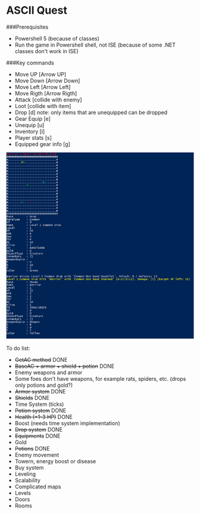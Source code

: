 # ASCII Quest

###Prerequisites
* Powershell 5 (because of classes)
* Run the game in Powershell shell, not ISE (because of some .NET classes don't work in ISE)

###Key commands
* Move UP [Arrow UP]
* Move Down [Arrow Down]
* Move Left [Arrow Left]
* Move Rigth [Arrow Rigth]
* Attack [collide with enemy]
* Loot [collide with item]
* Drop [d] note: only items that are unequipped can be dropped
* Gear Equip [e]
* Unequip [u]
* Inventory [i]
* Player stats [s]
* Equipped gear info [g]
          
![alt tag](https://github.com/Satak/AsciiQuest/blob/master/AsciiQuest.PNG)

To do list:

* ~~GetAC method~~ DONE
* ~~BaseAC + armor + shield + potion~~ DONE
* Enemy weapons and armor
* Some foes don't have weapons, for example rats, spiders, etc. (drops only potions and gold?)
* ~~Armor system~~ DONE
* ~~Shields~~ DONE
* Time System (ticks)
* ~~Potion system~~ DONE
* ~~Health (+1-3 HP)~~ DONE
* Boost (needs time system implementation)
* ~~Drop system~~ DONE
* ~~Equipments~~ DONE
* Gold
* ~~Potions~~ DONE
* Enemy movement
* Towern, energy boost or disease
* Buy system
* Leveling
* Scalability
* Complicated maps
* Levels
* Doors
* Rooms

